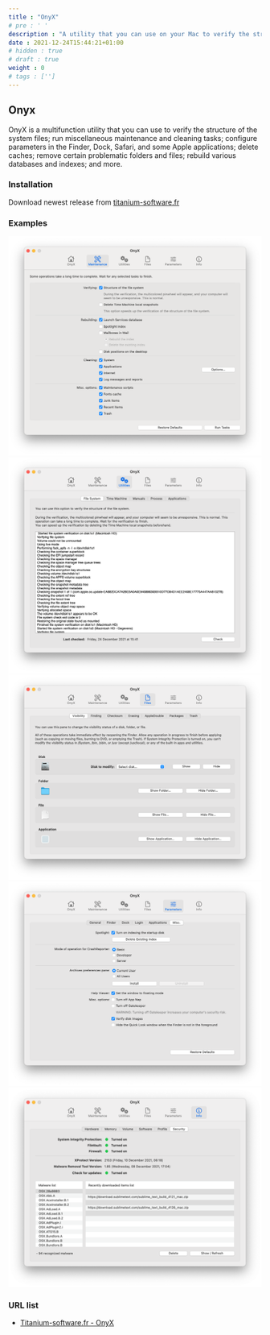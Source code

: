 ```yaml
---
title : "OnyX"
# pre : ' '
description : "A utility that you can use on your Mac to verify the structure of the system files, to run miscellaneous maintenance and cleaning tasks, to configure parameters in the Finder, Dock, Safari, and some Apple applications, to delete caches, to remove certain problematic folders and files, to rebuild various databases and indexes, and more."
date : 2021-12-24T15:44:21+01:00
# hidden : true
# draft : true
weight : 0
# tags : ['']
---
```


## Onyx

OnyX is a multifunction utility that you can use to verify the structure of the system files; run miscellaneous maintenance and cleaning tasks; configure parameters in the Finder, Dock, Safari, and some Apple applications; delete caches; remove certain problematic folders and files; rebuild various databases and indexes; and more.

### Installation

Download newest release from [titanium-software.fr](https://www.titanium-software.fr/en/onyx.html)

### Examples

![Example](images/example-1.png)
![Example](images/example-2.png)
![Example](images/example-3.png)
![Example](images/example-4.png)
![Example](images/example-5.png)

### URL list

* [Titanium-software.fr - OnyX](https://www.titanium-software.fr/en/onyx.html)
